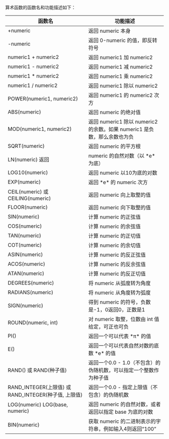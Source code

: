 算术函数的函数名和功能描述如下：

| 函数名                                               | 功能描述                                                     |
| ---------------------------------------------------- | ------------------------------------------------------------ |
| +numeric                                             | 返回 numeric 本身                                          |
| -numeric                                             | 返回 0-numeric 的值，即反转符号                            |
| numeric1 + numeric2                                  | 返回 numeric1 加 numeric2                                  |
| numeric1 - numeric2                                  | 返回 numeric1 减 numeric2                                  |
| numeric1 * numeric2                                  | 返回 numeric1 乘 numeric2                                  |
| numeric1 / numeric2                                  | 返回 numeric1 除以 numeric2                                |
| POWER(numeric1, numeric2)                            | 返回 numeric1 的 numeric2 次方                             |
| ABS(numeric)                                         | 返回 numeric 的绝对值                                      |
| MOD(numeric1, numeric2)                              | 返回 numeric1 除以 numeric2 的余数。如果 numeric1 是负数，那么余数也为负 |
| SQRT(numeric)                                        | 返回 numeric 的平方根                                      |
| LN(numeric)	返回                                  | numeric 的自然对数（以 \*e\* 为底）                          |
| LOG10(numeric)                                       | 返回 numeric 以10为底的对数                              |
| EXP(numeric)                                         | 返回 \*e\* 的 numeric 次方                                   |
| CEIL(numeric) 或 CEILING(numeric)                    | 返回 numeric 向上取整的值                                  |
| FLOOR(numeric)                                       | 返回 numeric 向下取整的值                                  |
| SIN(numeric)                                         | 计算 numeric 的正弦值                                      |
| COS(numeric)                                         | 计算 numeric 的余弦值                                      |
| TAN(numeric)                                         | 计算 numeric 的正切值                                      |
| COT(numeric)                                         | 计算 numeric 的余切值                                      |
| ASIN(numeric)                                        | 计算 numeric 的反正弦值                                    |
| ACOS(numeric)                                        | 计算 numeric 的反余弦值                                    |
| ATAN(numeric)                                        | 计算 numeric 的反正切值                                    |
| DEGREES(numeric)                                     | 将 numeric 从弧度转为角度                                  |
| RADIANS(numeric)                                     | 将 numeric 从角度转为弧度                                  |
| SIGN(numeric)                                        | 得到 numeric 的符号，负数是-1，0返回0，正数是1         |
| ROUND(numeric, int)                                  | 对 numeric 取整，位数由 int 值给定，可正也可负             |
| PI()                                                 | 返回一个可以代表 \*π\* 的值                                  |
| E()                                                  | 返回一个可以代表自然对数的底数 \*e\* 的值                    |
| RAND() 或 RAND(种子值)                               | 返回一个0.0 - 1.0（不包含）的伪随机数，可以指定一个整数作为种子值 |
| RAND_INTEGER(上限值) 或 RAND_INTEGER(种子值, 上限值) |返回一个0.0 - 指定上限值（不包含）的伪随机数|
| LOG(numeric) LOG(base, numeric)                      | 返回 numeric 的自然对数，或者返回以指定 base 为底的对数    |
| BIN(numeric)                                         | 获取 numeric 的二进制表示的字符串，例如输入4则返回“100”  |
